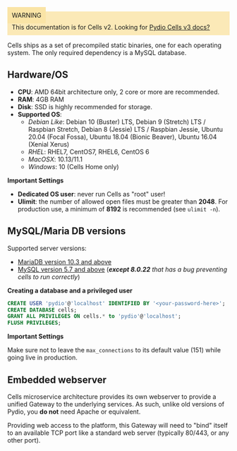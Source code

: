
<div style="background-color: #fbe9b7;font-size: 14px;">
<span style="background-color: #fae4a6;padding: 10px;">WARNING</span>
<span style="padding: 10px;display: inline-block;">This documentation is for Cells v2. Looking for <a href="https://pydio.com/en/docs/cells/v3/quick-start">Pydio Cells v3 docs?</a></span>
</div>




Cells ships as a set of precompiled static binaries, one for each operating system. The only required dependency is a MySQL database.

## Hardware/OS

- **CPU**: AMD 64bit architecture only, 2 core or more are recommended.
- **RAM**: 4GB RAM
- **Disk**: SSD is highly recommended for storage.
- **Supported OS**:
  - _Debian Like_: Debian 10 (Buster) LTS, Debian 9 (Stretch) LTS / Raspbian Stretch, Debian 8 (Jessie) LTS / Raspbian Jessie, Ubuntu 20.04 (Focal Fossa), Ubuntu 18.04 (Bionic Beaver), Ubuntu 16.04 (Xenial Xerus)
  - _RHEL_: RHEL7, CentOS7,  RHEL6, CentOS 6 
  - _MacOSX_: 10.13/11.1
  - _Windows_: 10 (Cells Home only)

**Important Settings**

- **Dedicated OS user**: never run Cells as "root" user!
- **Ulimit**: the number of allowed open files must be greater than **2048**. For production use, a minimum of **8192** is recommended (see `ulimit -n`).

## MySQL/Maria DB versions

Supported server versions:

- [MariaDB version 10.3 and above](https://downloads.mariadb.org/mariadb/repositories)
- [MySQL version 5.7 and above](https://dev.mysql.com/doc/refman/8.0/en/installing.html) (_**except 8.0.22** that has a bug preventing cells to run correctly_)

**Creating a database and a privileged user**

```SQL
CREATE USER 'pydio'@'localhost' IDENTIFIED BY '<your-password-here>';
CREATE DATABASE cells;
GRANT ALL PRIVILEGES ON cells.* to 'pydio'@'localhost';
FLUSH PRIVILEGES;
```

**Important Settings** 

Make sure not to leave the `max_connections` to its default value (151) while going live in production.

## Embedded webserver

Cells microservice architecture provides its own webserver to provide a unified Gateway to the underlying services.
As such, unlike old versions of Pydio, you **do not** need Apache or equivalent.

Providing web access to the platform, this Gateway will need to "bind" itself to an available TCP port like a standard
web server (typically 80/443, or any other port).
